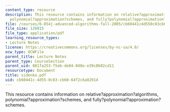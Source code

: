 ```yaml
---
content_type: resource
description: This resource contains information on relative?approximation?algorithms,
  polynomial?approximation?schemes, and fully?polynomial?approximation?schemes.
file: /courses/6-854j-advanced-algorithms-fall-2005/cb60441c4d550c83cb6064f2c6a0291d_sidenko.pdf
file_size: 126015
file_type: application/pdf
learning_resource_types:
- Lecture Notes
license: https://creativecommons.org/licenses/by-nc-sa/4.0/
ocw_type: OCWFile
parent_title: Lecture Notes
parent_type: CourseSection
parent_uid: 801fa253-f5eb-de84-048e-e39c0b02cd11
resourcetype: Document
title: sidenko.pdf
uid: cb60441c-4d55-0c83-cb60-64f2c6a0291d
---
```

This resource contains information on relative?approximation?algorithms, polynomial?approximation?schemes, and fully?polynomial?approximation?schemes.